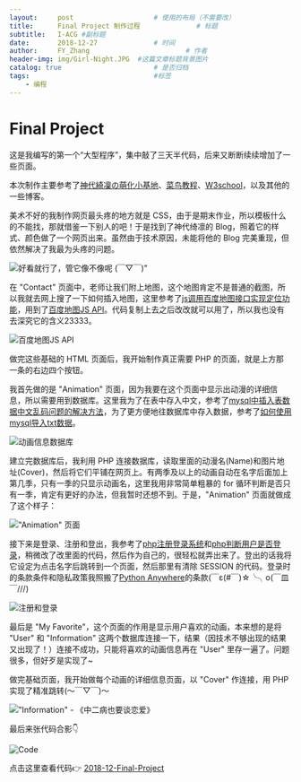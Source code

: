 ```yaml
---
layout:     post   				    # 使用的布局（不需要改）
title:      Final Project 制作过程				# 标题 
subtitle:   I-ACG #副标题
date:       2018-12-27 				# 时间
author:     FY_Zhang 						# 作者
header-img: img/Girl-Night.JPG 	#这篇文章标题背景图片
catalog: true 						# 是否归档
tags:								#标签
    - 编程
---
```

# Final Project

这是我编写的第一个“大型程序”，集中敲了三天半代码，后来又断断续续增加了一些页面。


本次制作主要参考了<a href = "https://lolico.moe/" target = "_blank">神代綺凜の萌化小基地</a>、<a href = "http://www.runoob.com/" target = "_blank">菜鸟教程</a>、<a href = "http://www.w3school.com.cn/index.html" target = "_blank">W3school</a>，以及其他的一些博客。

美术不好的我制作网页最头疼的地方就是 CSS，由于是期末作业，所以模板什么的不能找，那就借鉴一下别人的吧！于是找到了神代绮凛的 Blog，照着它的样式、颜色做了一个网页出来。虽然由于技术原因，未能将他的 Blog 完美重现，但依然解决了我最为头疼的问题。

![好看就行了，管它像不像呢 (￣▽￣)"](https://raw.githubusercontent.com/FY-Zhang/FY-Zhang.github.io/master/img/FinalProject/HomePage-Contrast.JPG "好看就行了，管它像不像呢 (￣▽￣)")

在 "Contact" 页面中，老师让我们附上地图，这个地图肯定不是普通的截图，所以我就去网上搜了一下如何插入地图，这里参考了<a href = "https://blog.csdn.net/wyl1401672169/article/details/79021112" target = "_blank">js调用百度地图接口实现定位功能</a>，用到了<a href = "http://lbsyun.baidu.com/index.php?title=jspopular">百度地图JS API</a>。代码复制上去之后改改就可以用了，所以我也没有去深究它的含义23333。

![百度地图JS API](https://raw.githubusercontent.com/FY-Zhang/FY-Zhang.github.io/master/img/FinalProject/JsAPI.GIF "百度地图JS API")

做完这些基础的 HTML 页面后，我开始制作真正需要 PHP 的页面，就是上方那一条的右边四个按钮。

我首先做的是 "Animation" 页面，因为我要在这个页面中显示出动漫的详细信息，所以需要用到数据库。这里我为了在表中存入中文，参考了<a href = "https://www.jb51.net/article/147131.htm" target = "_blank">mysql中插入表数据中文乱码问题的解决方法</a>，为了更方便地往数据库中存入数据，参考了<a href = "https://blog.csdn.net/qq_36832411/article/details/76619663" target = "_blank">如何使用mysql导入txt数据</a>。

![动画信息数据库](https://raw.githubusercontent.com/FY-Zhang/FY-Zhang.github.io/master/img/FinalProject/Database-txt.GIF "动画信息数据库")

建立完数据库后，我利用 PHP 连接数据库，读取里面的动漫名(Name)和图片地址(Cover)，然后将它们平铺在网页上。有两季及以上的动画自动在名字后面加上第几季，只有一季的只显示动画名，这里我用非常简单粗暴的 for 循环判断是否只有一季，肯定有更好的办法，但我暂时还想不到。于是，"Animation" 页面就做成了这个样子：

!["Animation" 页面](https://raw.githubusercontent.com/FY-Zhang/FY-Zhang.github.io/master/img/FinalProject/Animation.jpg '自我感觉还行的 "Animation" 页面')

接下来是登录、注册和登出，我参考了<a href = "https://www.cnblogs.com/leinov/p/3745401.html" target = "_blank">php注册登录系统</a>和<a href = "https://zhidao.baidu.com/question/1882548854151467788.html" target = "_blank">php判断用户是否登录</a>，稍微改了改里面的代码，然后作为自己的，很轻松就弄出来了。登出的话我将它设定为点击名字后跳转到一个页面，然后那里有清除 SESSION 的代码。登录时的条款条件和隐私政策我照搬了<a href = "https://www.pythonanywhere.com/" target = "_blank">Python Anywhere</a>的条款(￣ε(#￣)☆╰╮o(￣皿￣///)

![注册和登录](https://raw.githubusercontent.com/FY-Zhang/FY-Zhang.github.io/master/img/FinalProject/Login-Signup.jpg "Log in 和 Sign up")

最后是 "My Favorite"，这个页面的作用是显示用户喜欢的动画，本来想的是将 "User" 和 "Information" 这两个数据库连接一下，结果（因技术不够出现的结果又出现了！）连接不成功，只能将喜欢的动画信息再在 "User" 里存一遍了。问题很多，但好歹是实现了~

做完基础页面，我开始做每个动画的详细信息页面，以 "Cover" 作连接，用 PHP 实现了精准跳转(～￣▽￣)～

!["Information" - 《中二病也要谈恋爱》](https://raw.githubusercontent.com/FY-Zhang/FY-Zhang.github.io/master/img/FinalProject/Information-zebyytla.JPG '"Information" - 《中二病也要谈恋爱》')

最后来张代码合影👇

![Code](https://raw.githubusercontent.com/FY-Zhang/FY-Zhang.github.io/master/img/FinalProject/Website-File.GIF)

点击这里查看代码👉 <a href = "https://github.com/FY-Zhang/2018-12-Final-Project" target = "_blank">2018-12-Final-Project</a>
